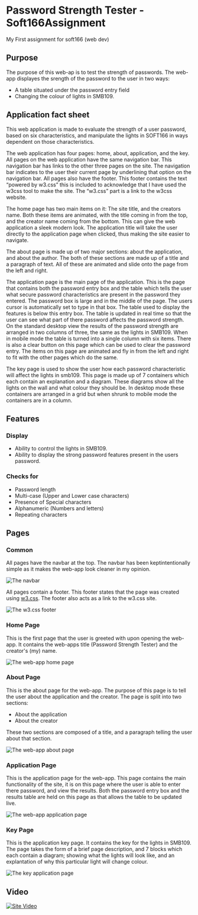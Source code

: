 # Password Strength Tester - Soft166Assignment
My First assignment for soft166 (web dev) 

## Purpose 
The purpose of this web-ap is to test the strength of passwords. The web-app displayes the srength of the password to the user in two ways:
- A table situated under the password entry field
- Changing the colour of lights in SMB109. 

## Application fact sheet 

This web application is made to evaluate the strength of a user password, based on six characteristics, and manipulate the lights in SOFT166 in ways dependent on those characteristics. 

The web application has four pages: home, about, application, and the key. All pages on the web application have the same navigation bar. This navigation bar has links to the other three pages on the site. The navigation bar indicates to the user their current page by underlining that option on the navigation bar.  All pages also have the footer. This footer contains the text “powered by w3.css” this is included to acknowledge that I have used the w3css tool to make the site. The “w3.css” part is a link to the w3css website. 

The home page has two main items on it: The site title, and the creators name. Both these items are animated, with the title coming in from the top, and the creator name coming from the bottom. This can give the web application a sleek modern look. The application title will take the user directly to the application page when clicked, thus making the site easier to navigate. 

The about page is made up of two major sections: about the application, and about the author. The both of these sections are made up of a title and a paragraph of text. All of these are animated and slide onto the page from the left and right. 

The application page is the main page of the application. This is the page that contains both the password entry box and the table which tells the user what secure password characteristics are present in the password they entered. The password box is large and in the middle of the page. The users cursor is automatically set to type in that box. The table used to display the features is below this entry box. The table is updated in real time so that the user can see what part of there password affects the password strength.  On the standard desktop view the results of the password strength are arranged in two columns of three, the same as the lights in SMB109. When in mobile mode the table is turned into a single column with six items. There is also a clear button on this page which can be used to clear the password entry. The items on this page are animated and fly in from the left and right to fit with the other pages which do the same. 

The key page is used to show the user how each password characteristic will affect the lights in smb109. This page is made up of 7 containers which each contain an explanation and a diagram. These diagrams show all the lights on the wall and what colour they should be. In desktop mode these containers are arranged in a grid but when shrunk to mobile mode the containers are in a column. 


## Features 

### Display 
- Ability to control the lights in SMB109. 
- Ability to display the strong password features present in the users password. 

### Checks for 
- Password length 
- Multi-case (Upper and Lower case characters) 
- Presence of Special characters 
- Alphanumeric (Numbers and letters)
- Repeating characters 

## Pages 

### Common 

All pages have the navbar at the top. The navbar has been keptintentionally simple as it makes the web-app look cleaner in my opinion.

![The navbar](https://github.com/Jasper-27/Soft166Assignment/blob/master/screenshots/navbar.png "Navbar")

All pages contain a footer. This footer states that the page was created using [w3.css](https://www.w3schools.com/w3css/). The footer also acts as a link to the w3.css site. 

![The w3.css footer](https://github.com/Jasper-27/Soft166Assignment/blob/master/screenshots/footer.png "Footer")

### Home Page 

This is the first page that the user is greeted with upon opening the web-app. It contains the web-apps title (Password Strength Tester) and the creator's (my) name. 

![The web-app home page](https://github.com/Jasper-27/Soft166Assignment/blob/master/screenshots/homePage.png "Home Page")

### About Page 

This is the about page for the web-app. The purpose of this page is to tell the user about the application and the creator. The page is split into two sections:

- About the application 
- About the creator 

These two sections are composed of a title, and a paragraph telling the user about that section. 

![The web-app about page](https://github.com/Jasper-27/Soft166Assignment/blob/master/screenshots/aboutPage.png "About Page")

### Application Page

This is the application page for the web-app. This page contains the main functionality of the site, it is on this page where the user is able to enter there password, and view the results. Both the password entry box and the results table are held on this page as that allows the table to be updated live.

![The web-app application page](https://github.com/Jasper-27/Soft166Assignment/blob/master/screenshots/passwordPage2.png "Application Page")

### Key Page

This is the application key page. It contains the key for the lights in SMB109. The page takes the form of a brief page description, and 7 blocks which each contain a diagram; showing what the lights will look like, and an explantation of why this particular light will change colour.

![The key application page](https://github.com/Jasper-27/Soft166Assignment/blob/master/screenshots/keyPage.png "Key Page")


## Video 

[![Site Video](http://img.youtube.com/vi/RxzDLjRWgbs/0.jpg)](http://www.youtube.com/watch?v=RxzDLjRWgbs)
